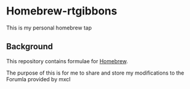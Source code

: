 # Homebrew-rtgibbons

This is my personal homebrew tap

## Background

This repository contains formulae for [Homebrew](https://github.com/mxcl/homebrew).

The purpose of this is for me to share and store my modifications to the Forumla provided by mxcl
